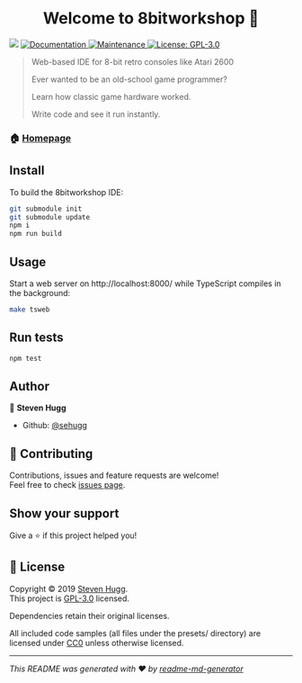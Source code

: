 <h1 align="center">Welcome to 8bitworkshop 👋</h1>
<p>
  <img src="https://img.shields.io/badge/version-3.4.0-blue.svg?cacheSeconds=2592000" />
  <a href="http://8bitworkshop.com/">
    <img alt="Documentation" src="https://img.shields.io/badge/documentation-yes-brightgreen.svg" target="_blank" />
  </a>
  <a href="https://github.com/sehugg/8bitworkshop/graphs/commit-activity">
    <img alt="Maintenance" src="https://img.shields.io/badge/Maintained%3F-yes-green.svg" target="_blank" />
  </a>
  <a href="https://github.com/sehugg/8bitworkshop/blob/master/LICENSE">
    <img alt="License: GPL-3.0" src="https://img.shields.io/badge/License-GPL-3.0-yellow.svg" target="_blank" />
  </a>
</p>

> Web-based IDE for 8-bit retro consoles like Atari 2600
>
> Ever wanted to be an old-school game programmer?
>
> Learn how classic game hardware worked.
>
> Write code and see it run instantly.

### 🏠 [Homepage](http://8bitworkshop.com/)

## Install

To build the 8bitworkshop IDE:

```sh
git submodule init
git submodule update
npm i
npm run build
```

## Usage

Start a web server on http://localhost:8000/ while TypeScript compiles in the background:

```sh
make tsweb
```

## Run tests

```sh
npm test
```

## Author

👤 **Steven Hugg**

* Github: [@sehugg](https://github.com/sehugg)

## 🤝 Contributing

Contributions, issues and feature requests are welcome!<br />Feel free to check [issues page](https://github.com/sehugg/8bitworkshop/issues).

## Show your support

Give a ⭐️ if this project helped you!

## 📝 License

Copyright © 2019 [Steven Hugg](https://github.com/sehugg).<br />
This project is [GPL-3.0](https://github.com/sehugg/8bitworkshop/blob/master/LICENSE) licensed.

Dependencies retain their original licenses.

All included code samples (all files under the presets/ directory) are licensed under
[CC0](https://creativecommons.org/publicdomain/zero/1.0/)
unless otherwise licensed.

***
_This README was generated with ❤️ by [readme-md-generator](https://github.com/kefranabg/readme-md-generator)_
